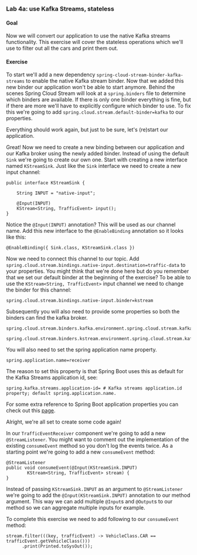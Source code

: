 ### Lab 4a: use Kafka Streams, stateless
#### Goal
Now we will convert our application to use the native Kafka streams functionality.
This exercise will cover the stateless operations which we'll use to filter out all the cars and print them out.

#### Exercise
To start we'll add a new dependency `spring-cloud-stream-binder-kafka-streams` to enable the native Kafka stream binder.
Now that we added this new binder our application won't be able to start anymore.
Behind the scenes Spring Cloud Stream will look at a `spring.binders` file to determine which binders are available.
If there is only one binder everything is fine, but if there are more we'll have to explicitly configure which binder to use.
To fix this we're going to add `spring.cloud.stream.default-binder=kafka` to our properties.

Everything should work again, but just to be sure, let's (re)start our application. 

Great! Now we need to create a new binding between our application and our Kafka broker using the newly added binder.
Instead of using the default `Sink` we're going to create our own one.
Start with creating a new interface named `KStreamSink`.
Just like the `Sink` interface we need to create a new input channel:
```
public interface KStreamSink {

	String INPUT = "native-input";

	@Input(INPUT)
	KStream<String, TrafficEvent> input();
}
```

Notice the `@Input(INPUT)` annotation?
This will be used as our channel name.
Add this new interface to the `@EnableBinding` annotation so it looks like this:
```
@EnableBinding({ Sink.class, KStreamSink.class })
```
Now we need to connect this channel to our topic.
Add `spring.cloud.stream.bindings.native-input.destination=traffic-data` to your properties.
You might think that we're done here but do you remember that we set our default binder at the beginning of the exercise?
To be able to use the `KStream<String, TrafficEvent>` input channel we need to change the binder for this channel:
```
spring.cloud.stream.bindings.native-input.binder=kstream
```
Subsequently you will also need to provide some properties so both the binders can find the kafka broker.

```
spring.cloud.stream.binders.kafka.environment.spring.cloud.stream.kafka.streams.binder.brokers=localhost:9092

spring.cloud.stream.binders.kstream.environment.spring.cloud.stream.kafka.streams.binder.brokers=localhost:9092
```

You will also need to set the spring application name property.
```
spring.application.name=receiver
```
The reason to set this property is that Spring Boot uses this as default for the Kafka Streams application id, see:
```
spring.kafka.streams.application-id= # Kafka streams application.id property; default spring.application.name.
```
For some extra reference to Spring Boot application properties you can check out this [page](https://docs.spring.io/spring-boot/docs/current/reference/html/common-application-properties.html).

Alright, we're all set to create some code again!

In our `TrafficEventReceiver` component we're going to add a new `@StreamListener`.
You might want to comment out the implementation of the existing `consumeEvent` method so you don't log the events twice.
As a starting point we're going to add a new `consumeEvent` method:
```
@StreamListener
public void consumeEvent(@Input(KStreamSink.INPUT)
        KStream<String, TrafficEvent> stream) {
}
```
Instead of passing `KStreamSink.INPUT` as an argument to `@StreamListener` we're going to add the `@Input(KStreamSink.INPUT)` annotation to our method argument.
This way we can add multiple `@Input`s and `@Output`s to our method so we can aggregate multiple inputs for example.

To complete this exercise we need to add following to our `consumeEvent` method:
```
stream.filter(((key, trafficEvent) -> VehicleClass.CAR == trafficEvent.getVehicleClass()))
      .print(Printed.toSysOut());
```

